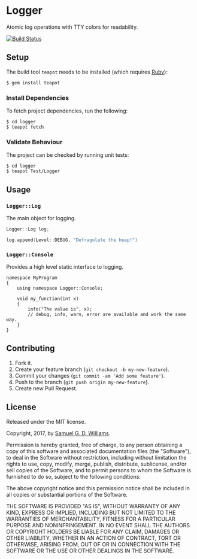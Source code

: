 # Logger

Atomic log operations with TTY colors for readability.

[![Build Status](https://travis-ci.org/kurocha/logger.svg?branch=master)](https://travis-ci.org/kurocha/logger)

## Setup

The build tool `teapot` needs to be installed (which requires [Ruby][2]):

	$ gem install teapot

[2]: http://www.ruby-lang.org/en/downloads/

### Install Dependencies

To fetch project dependencies, run the following:

	$ cd logger
	$ teapot fetch

### Validate Behaviour

The project can be checked by running unit tests:

	$ cd logger
	$ teapot Test/Logger

## Usage

### `Logger::Log`

The main object for logging.

```c++
Logger::Log log;

log.append(Level::DEBUG, "Defragulate the heap!")
```

### `Logger::Console`

Provides a high level static interface to logging.

```
namespace MyProgram
{
	using namespace Logger::Console;
	
	void my_function(int x)
	{
		info("The value is", x);
		// debug, info, warn, error are available and work the same way.
	}
}
```

## Contributing

1. Fork it.
2. Create your feature branch (`git checkout -b my-new-feature`).
3. Commit your changes (`git commit -am 'Add some feature'`).
4. Push to the branch (`git push origin my-new-feature`).
5. Create new Pull Request.

## License

Released under the MIT license.

Copyright, 2017, by [Samuel G. D. Williams](http://www.codeotaku.com/samuel-williams).

Permission is hereby granted, free of charge, to any person obtaining a copy
of this software and associated documentation files (the "Software"), to deal
in the Software without restriction, including without limitation the rights
to use, copy, modify, merge, publish, distribute, sublicense, and/or sell
copies of the Software, and to permit persons to whom the Software is
furnished to do so, subject to the following conditions:

The above copyright notice and this permission notice shall be included in
all copies or substantial portions of the Software.

THE SOFTWARE IS PROVIDED "AS IS", WITHOUT WARRANTY OF ANY KIND, EXPRESS OR
IMPLIED, INCLUDING BUT NOT LIMITED TO THE WARRANTIES OF MERCHANTABILITY,
FITNESS FOR A PARTICULAR PURPOSE AND NONINFRINGEMENT. IN NO EVENT SHALL THE
AUTHORS OR COPYRIGHT HOLDERS BE LIABLE FOR ANY CLAIM, DAMAGES OR OTHER
LIABILITY, WHETHER IN AN ACTION OF CONTRACT, TORT OR OTHERWISE, ARISING FROM,
OUT OF OR IN CONNECTION WITH THE SOFTWARE OR THE USE OR OTHER DEALINGS IN
THE SOFTWARE.
